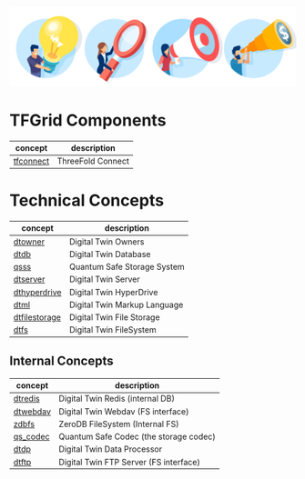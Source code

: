 ![](img/concepts.png)

# TFGrid Components

| concept                | description       |
| ---------------------- | ----------------- |
| [tfconnect](threefold:tfconnect) | ThreeFold Connect |

# Technical Concepts

| concept                        | description                  |
| ------------------------------ | ---------------------------- |
| [dtowner](threefold:dtowner)             | Digital Twin Owners          |
| [dtdb](threefold:dtdb)                   | Digital Twin Database        |
| [qsss](threefold:qsss)                   | Quantum Safe Storage System  |
| [dtserver](threefold:dtserver)           | Digital Twin Server          |
| [dthyperdrive](threefold:dthyperdrive)   | Digital Twin HyperDrive      |
| [dtml](threefold:dtml)                   | Digital Twin Markup Language |
| [dtfilestorage](threefold:filestorage) | Digital Twin File Storage    |
| [dtfs](threefold:dtfs)                   | Digital Twin FileSystem      |

## Internal Concepts

| concept              | description                            |
| -------------------- | -------------------------------------- |
| [dtredis](threefold:dtredis)   | Digital Twin Redis (internal DB)       |
| [dtwebdav](threefold:dtwebdav) | Digital Twin Webdav (FS interface)     |
| [zdbfs](threefold:zdbfs)       | ZeroDB FileSystem (Internal FS)        |
| [qs_codec](threefold:qs_codec) | Quantum Safe Codec (the storage codec) |
| [dtdp](threefold:dtdp)         | Digital Twin Data Processor            |
| [dtftp](threefold:dtftp)       | Digital Twin FTP Server (FS interface) |